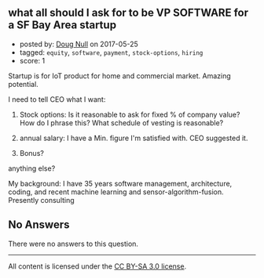 ## what all should I ask for to be VP SOFTWARE for a SF Bay Area startup

- posted by: [Doug Null](https://stackexchange.com/users/387639/doug-null) on 2017-05-25
- tagged: `equity`, `software`, `payment`, `stock-options`, `hiring`
- score: 1

<p>Startup is for IoT product for home and commercial market.
Amazing potential.  </p>

<p>I need to tell CEO what I want:</p>

<ol>
<li>Stock options:  Is it reasonable to ask for fixed % of company value?  How do I phrase this?  What schedule of vesting is reasonable?</li>
<li><p>annual salary:  I have a Min. figure I'm satisfied with.  CEO suggested it.</p></li>
<li><p>Bonus?</p></li>
</ol>

<p>anything else?</p>

<p>My background:
I have 35 years software management, architecture, coding, and recent machine learning and sensor-algorithm-fusion.  Presently consulting</p>


## No Answers

There were no answers to this question.


---

All content is licensed under the [CC BY-SA 3.0 license](https://creativecommons.org/licenses/by-sa/3.0/).
